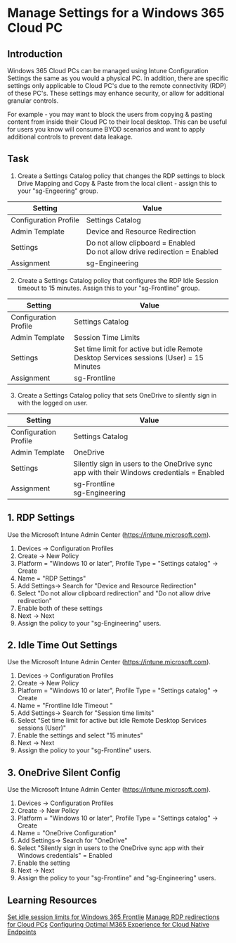 # Manage Settings for a Windows 365 Cloud PC

## Introduction

Windows 365 Cloud PCs can be managed using Intune Configuration Settings the same as you would a physical PC. In addition, there are specific settings only applicable to Cloud PC's due to the remote connectivity (RDP) of these PC's. These settings may enhance security, or allow for additional granular controls.

For example - you may want to block the users from copying & pasting content from inside their Cloud PC to their local desktop. This can be useful for users you know will consume BYOD scenarios and want to apply additional controls to prevent data leakage.

## Task

1. Create a Settings Catalog policy that changes the RDP settings to block Drive Mapping and Copy & Paste from the local client - assign this to your "sg-Engeering" group.

| Setting | Value |
| -- | -- |
| Configuration Profile | Settings Catalog |
| Admin Template | Device and Resource Redirection | 
| Settings | Do not allow clipboard = Enabled </br> Do not allow drive redirection = Enabled |
| Assignment | sg-Engineering |
  
2. Create a Settings Catalog policy that configures the RDP Idle Session timeout to 15 minutes. Assign this to your "sg-Frontline" group.

| Setting | Value |
| -- | -- |
| Configuration Profile | Settings Catalog |
| Admin Template | Session Time Limits | 
| Settings | Set time limit for active but idle Remote Desktop Services sessions (User) = 15 Minutes |
| Assignment | sg-Frontline |

3. Create a Settings Catalog policy that sets OneDrive to silently sign in with the logged on user.

| Setting | Value |
| -- | -- |
| Configuration Profile | Settings Catalog |
| Admin Template | OneDrive | 
| Settings | Silently sign in users to the OneDrive sync app with their Windows credentials = Enabled |
| Assignment | sg-Frontline </br> sg-Engineering |

## 1. RDP Settings 

Use the Microsoft Intune Admin Center (https://intune.microsoft.com).

1. Devices -> Configuration Profiles
2. Create -> New Policy
3. Platform = "Windows 10 or later", Profile Type = "Settings catalog" -> Create
4. Name = "RDP Settings"
5. Add Settings-> Search for "Device and Resource Redirection"
6. Select "Do not allow clipboard redirection" and "Do not allow drive redirection"
7. Enable both of these settings
8. Next -> Next
9. Assign the policy to your "sg-Engineering" users.
 
## 2. Idle Time Out Settings

Use the Microsoft Intune Admin Center (https://intune.microsoft.com).

1. Devices -> Configuration Profiles
2. Create -> New Policy
3. Platform = "Windows 10 or later", Profile Type = "Settings catalog" -> Create
4. Name = "Frontline Idle Timeout "
5. Add Settings-> Search for "Session time limits"
6. Select "Set time limit for active but idle Remote Desktop Services sessions (User)"
7. Enable the settings and select "15 minutes"
8. Next -> Next
9. Assign the policy to your "sg-Frontline" users.

## 3. OneDrive Silent Config

Use the Microsoft Intune Admin Center (https://intune.microsoft.com).

1. Devices -> Configuration Profiles
2. Create -> New Policy
3. Platform = "Windows 10 or later", Profile Type = "Settings catalog" -> Create
4. Name = "OneDrive Configuration"
5. Add Settings-> Search for "OneDrive"
6. Select "Silently sign in users to the OneDrive sync app with their Windows credentials" = Enabled
7. Enable the setting
8. Next -> Next
9. Assign the policy to your "sg-Frontline" and "sg-Engineering" users.

## Learning Resources

[Set idle session limits for Windows 365 Frontlie](https://learn.microsoft.com/en-us/windows-365/enterprise/frontline-cloud-pc-session-time-limits)
[Manage RDP redirections for Cloud PCs](https://learn.microsoft.com/en-us/windows-365/enterprise/manage-rdp-device-redirections)
[Configuring Optimal M365 Experience for Cloud Native Endpoints](https://learn.microsoft.com/en-us/mem/solutions/cloud-native-endpoints/cloud-native-windows-endpoints#step-8---configure-settings-for-an-optimal-microsoft-365-experience)
